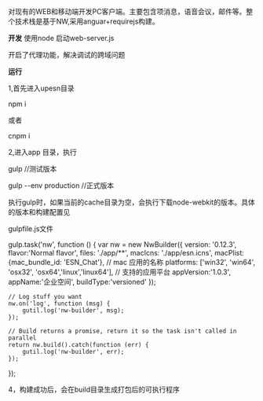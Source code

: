 对现有的WEB和移动端开发PC客户端。主要包含项消息，语音会议，邮件等。整个技术栈是基于NW,采用anguar+requirejs构建。

 **开发** 
使用node 启动web-server.js

开启了代理功能，解决调试的跨域问题


 **运行** 

1,首先进入upesn目录

   npm i
   
   或者
   
   cnpm i

2,进入app 目录，执行

 gulp //测试版本
 
 gulp --env production //正式版本
 
 
执行gulp时，如果当前的cache目录为空，会执行下载node-webkit的版本。具体的版本和构建配置见

gulpfile.js文件

gulp.task('nw', function () {
    var nw = new NwBuilder({
        version: '0.12.3',
        flavor:'Normal flavor',
        files: './app/**',
        macIcns: './app/esn.icns',
        macPlist: {mac_bundle_id: 'ESN_Chat'}, //  mac  应用的名称
        platforms: ['win32', 'win64', 'osx32', 'osx64','linux','linux64'], //  支持的应用平台
        appVersion:'1.0.3',
        appName:'企业空间',
        buildType:'versioned'
    });

    // Log stuff you want
    nw.on('log', function (msg) {
        gutil.log('nw-builder', msg);
    });

    // Build returns a promise, return it so the task isn't called in parallel
    return nw.build().catch(function (err) {
        gutil.log('nw-builder', err);
    });
});

4，构建成功后，会在build目录生成打包后的可执行程序
